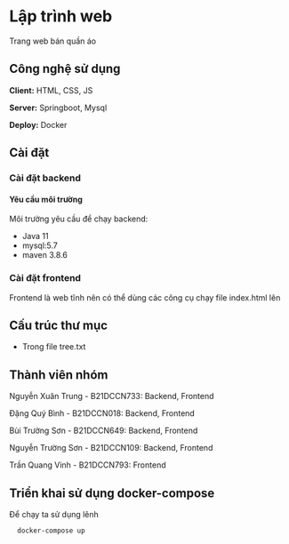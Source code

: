 # Lập trình web

Trang web bán quần áo

## Công nghệ sử dụng

**Client:** HTML, CSS, JS

**Server:** Springboot, Mysql

**Deploy:** Docker


## Cài đặt
### Cài đặt backend
#### Yêu cầu môi trường
Môi trường yêu cầu để chạy backend:

* Java 11
* mysql:5.7
* maven 3.8.6

### Cài đặt frontend

Frontend là web tĩnh nên có thể dùng các công cụ chạy file index.html lên

## Cấu trúc thư mục

* Trong file tree.txt


## Thành viên nhóm

Nguyễn Xuân Trung - B21DCCN733: Backend, Frontend

Đặng Quý Bình - B21DCCN018: Backend, Frontend

Bùi Trường Sơn - B21DCCN649: Backend, Frontend

Nguyễn Trường Sơn - B21DCCN109: Backend, Frontend

Trần Quang Vinh - B21DCCN793: Frontend

## Triển khai sử dụng docker-compose

Để chạy ta sử dụng lênh

```bash
  docker-compose up
```



